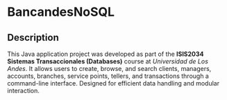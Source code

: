 # BancandesNoSQL

## Description

This Java application project was developed as part of the **ISIS2034 Sistemas Transaccionales (Databases)** course at _Universidad de Los Andes_.  It allows users to create, browse, and search clients, managers, accounts, branches, service points, tellers, and transactions through a command-line interface. Designed for efficient data handling and modular interaction.
